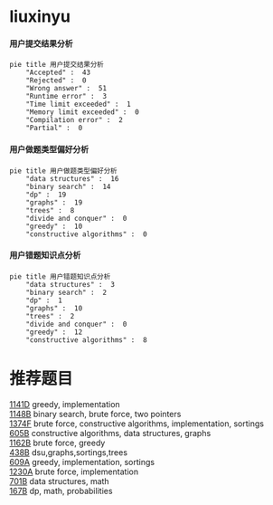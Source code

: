 # liuxinyu

<!-- tabs:start -->



#### **用户提交结果分析**

```mermaid
pie title 用户提交结果分析
    "Accepted" :  43
    "Rejected" :  0
    "Wrong answer" :  51
    "Runtime error" :  3
    "Time limit exceeded" :  1
    "Memory limit exceeded" :  0
    "Compilation error" :  2
    "Partial" :  0
```

#### **用户做题类型偏好分析**

```mermaid
pie title 用户做题类型偏好分析
    "data structures" :  16
    "binary search" :  14
    "dp" :  19
    "graphs" :  19
    "trees" :  8
    "divide and conquer" :  0
    "greedy" :  10
    "constructive algorithms" :  0
```
#### **用户错题知识点分析**

```mermaid
pie title 用户错题知识点分析
    "data structures" :  3
    "binary search" :  2
    "dp" :  1
    "graphs" :  10
    "trees" :  2
    "divide and conquer" :  0
    "greedy" :  12
    "constructive algorithms" :  8
```



<!-- tabs:end -->
# 推荐题目
[1141D](https://codeforces.com/contest/1141/problem/D)		greedy,
                        implementation		  
[1148B](https://codeforces.com/contest/1148/problem/B)		binary search,
                        brute force,
                        two pointers		  
[1374F](https://codeforces.com/contest/1374/problem/F)		brute force,
                        constructive algorithms,
                        implementation,
                        sortings		  
[605B](https://codeforces.com/contest/605/problem/B)		constructive algorithms,
                        data structures,
                        graphs		  
[1162B](https://codeforces.com/contest/1162/problem/B)		brute force,
                        greedy		  
[438B](https://codeforces.com/contest/438/problem/B)		dsu,graphs,sortings,trees		  
[609A](https://codeforces.com/contest/609/problem/A)		greedy,
                        implementation,
                        sortings		  
[1230A](https://codeforces.com/contest/1230/problem/A)		brute force,
                        implementation		  
[701B](https://codeforces.com/contest/701/problem/B)		data structures,
                        math		  
[167B](https://codeforces.com/contest/167/problem/B)		dp,
                        math,
                        probabilities		  
